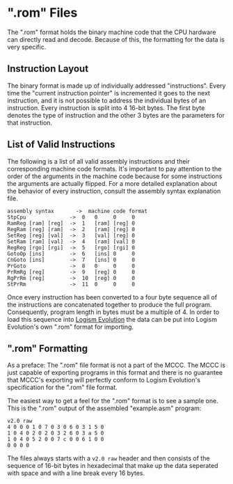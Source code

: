 # ".rom" Files
The ".rom" format holds the binary machine code that the CPU hardware can directly read and decode. Because of this, the formatting for the data is very specific. 

## Instruction Layout
The binary format is made up of individually addressed "instructions". Every time the "current instruction pointer" is incremented it goes to the next instruction, and it is not possible to address the individual bytes of an instruction. Every instruction is split into 4 16-bit bytes. The first byte denotes the type of instruction and the other 3 bytes are the parameters for that instruction.

## List of Valid Instructions
The following is a list of all valid assembly instructions and their corresponding machine code formats. It's important to pay attention to the order of the arguments in the machine code because for some instructions the arguments are actually flipped. For a more detailed explanation about the behavior of every instruction, consult the assembly syntax explanation file.
```
assembly syntax       ->  machine code format
StpCpu              ->  0   0     0     0
RamReg [ram] [reg]  ->  1   [ram] [reg] 0
RegRam [reg] [ram]  ->  2   [ram] [reg] 0
SetReg [reg] [val]  ->  3   [val] [reg] 0
SetRam [ram] [val]  ->  4   [ram] [val] 0
RegReg [rgo] [rgi]  ->  5   [rgo] [rgi] 0
GotoOp [ins]        ->  6   [ins] 0     0
CnGoto [ins]        ->  7   [ins] 0     0
PrGoto              ->  8   0     0     0
PrRmRg [reg]        ->  9   [reg] 0     0
RgPrRm [reg]        ->  10  [reg] 0     0
StPrRm              ->  11  0     0     0
```

Once every instruction has been converted to a four byte sequence all of the instructions are concatenated together to produce the full program. Consequently, program length in bytes must be a multiple of 4. In order to load this sequence into [Logism Evolution](https://github.com/reds-heig/logisim-evolution) the data can be put into Logism Evolution's own ".rom" format for importing.

## ".rom" Formatting

As a preface: The ".rom" file format is not a part of the MCCC. The MCCC is just capable of exporting programs in this format and there is no guarantee that MCCC's exporting will perfectly conform to Logism Evolution's specification for the ".rom" file format.

The easiest way to get a feel for the ".rom" format is to see a sample one. This is the ".rom" output of the assembled "example.asm" program:
```
v2.0 raw
4 0 0 0 1 0 7 0 3 0 6 0 3 1 5 0
1 0 4 0 2 0 2 0 3 2 6 0 3 a 5 0
1 0 4 0 5 2 0 0 7 c 0 0 6 1 0 0
0 0 0 0 
```
The files always starts with a `v2.0 raw` header and then consists of the sequence of 16-bit bytes in hexadecimal that make up the data seperated with space and with a line break every 16 bytes.



